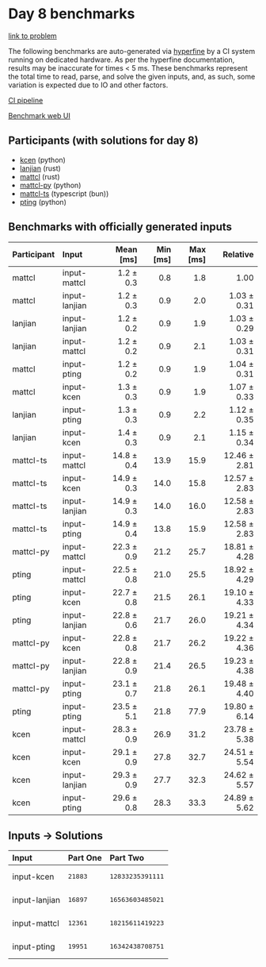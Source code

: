 # Day 8 benchmarks

[link to problem](https://adventofcode.com/2023/day/8)

The following benchmarks are auto-generated via
[hyperfine](https://github.com/sharkdp/hyperfine) by a CI system running on
dedicated hardware. As per the hyperfine documentation, results may be
inaccurate for times < 5 ms. These benchmarks represent the total time to read,
parse, and solve the given inputs, and, as such, some variation is expected due
to IO and other factors.

[CI pipeline](http://ci.papercode.net:8080/teams/main/pipelines/aoc2023)

[Benchmark web UI](https://aoc.ancalagon.black)


## Participants (with solutions for day 8)

- [kcen](https://github.com/kcen/aoc2023) (python)
- [lanjian](https://github.com/lanjian/aoc-2023) (rust)
- [mattcl](https://github.com/mattcl/aoc2023) (rust)
- [mattcl-py](https://github.com/mattcl/aoc2023-py) (python)
- [mattcl-ts](https://github.com/mattcl/aoc2023-js) (typescript (bun))
- [pting](https://github.com/pting/aoc2023) (python)


## Benchmarks with officially generated inputs

| Participant | Input | Mean [ms] | Min [ms] | Max [ms] | Relative |
|:---|:---|---:|---:|---:|---:|
| mattcl | input-mattcl | 1.2 ± 0.3 | 0.8 | 1.8 | 1.00 |
| mattcl | input-lanjian | 1.2 ± 0.3 | 0.9 | 2.0 | 1.03 ± 0.31 |
| lanjian | input-lanjian | 1.2 ± 0.2 | 0.9 | 1.9 | 1.03 ± 0.29 |
| lanjian | input-mattcl | 1.2 ± 0.2 | 0.9 | 2.1 | 1.03 ± 0.31 |
| mattcl | input-pting | 1.2 ± 0.2 | 0.9 | 1.9 | 1.04 ± 0.31 |
| mattcl | input-kcen | 1.3 ± 0.3 | 0.9 | 1.9 | 1.07 ± 0.33 |
| lanjian | input-pting | 1.3 ± 0.3 | 0.9 | 2.2 | 1.12 ± 0.35 |
| lanjian | input-kcen | 1.4 ± 0.3 | 0.9 | 2.1 | 1.15 ± 0.34 |
| mattcl-ts | input-mattcl | 14.8 ± 0.4 | 13.9 | 15.9 | 12.46 ± 2.81 |
| mattcl-ts | input-kcen | 14.9 ± 0.3 | 14.0 | 15.8 | 12.57 ± 2.83 |
| mattcl-ts | input-lanjian | 14.9 ± 0.3 | 14.0 | 16.0 | 12.58 ± 2.83 |
| mattcl-ts | input-pting | 14.9 ± 0.4 | 13.8 | 15.9 | 12.58 ± 2.83 |
| mattcl-py | input-mattcl | 22.3 ± 0.9 | 21.2 | 25.7 | 18.81 ± 4.28 |
| pting | input-mattcl | 22.5 ± 0.8 | 21.0 | 25.5 | 18.92 ± 4.29 |
| pting | input-kcen | 22.7 ± 0.8 | 21.5 | 26.1 | 19.10 ± 4.33 |
| pting | input-lanjian | 22.8 ± 0.6 | 21.7 | 26.0 | 19.21 ± 4.34 |
| mattcl-py | input-kcen | 22.8 ± 0.8 | 21.7 | 26.2 | 19.22 ± 4.36 |
| mattcl-py | input-lanjian | 22.8 ± 0.9 | 21.4 | 26.5 | 19.23 ± 4.38 |
| mattcl-py | input-pting | 23.1 ± 0.7 | 21.8 | 26.1 | 19.48 ± 4.40 |
| pting | input-pting | 23.5 ± 5.1 | 21.8 | 77.9 | 19.80 ± 6.14 |
| kcen | input-mattcl | 28.3 ± 0.9 | 26.9 | 31.2 | 23.78 ± 5.38 |
| kcen | input-kcen | 29.1 ± 0.9 | 27.8 | 32.7 | 24.51 ± 5.54 |
| kcen | input-lanjian | 29.3 ± 0.9 | 27.7 | 32.3 | 24.62 ± 5.57 |
| kcen | input-pting | 29.6 ± 0.8 | 28.3 | 33.3 | 24.89 ± 5.62 |


## Inputs -> Solutions

| Input | Part One | Part Two |
|:---|:---|:---|
|input-kcen|<pre>21883</pre>|<pre>12833235391111</pre>|
|input-lanjian|<pre>16897</pre>|<pre>16563603485021</pre>|
|input-mattcl|<pre>12361</pre>|<pre>18215611419223</pre>|
|input-pting|<pre>19951</pre>|<pre>16342438708751</pre>|